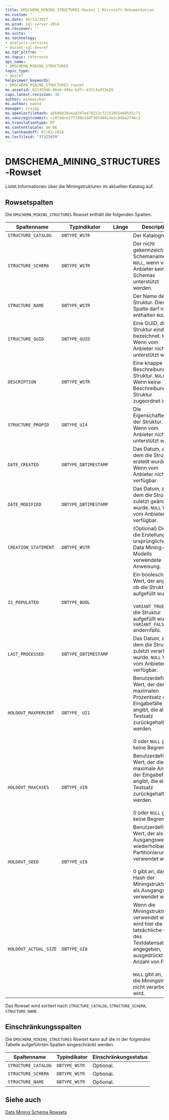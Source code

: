 ```yaml
---
title: DMSCHEMA_MINING_STRUCTURES-Rowset | Microsoft-Dokumentation
ms.custom: ''
ms.date: 06/13/2017
ms.prod: sql-server-2014
ms.reviewer: ''
ms.suite: ''
ms.technology:
- analysis-services
- docset-sql-devref
ms.tgt_pltfrm: ''
ms.topic: reference
api_name:
- DMSCHEMA_MINING_STRUCTURES
topic_type:
- apiref
helpviewer_keywords:
- DMSCHEMA_MINING_STRUCTURES rowset
ms.assetid: 6224556b-08a0-496e-bd7c-632c3e833e26
caps.latest.revision: 36
author: minewiskan
ms.author: owend
manager: craigg
ms.openlocfilehash: ab600b39e4a8347e470153cf21510554605d1c71
ms.sourcegitcommit: c18fadce27f330e1d4f36549414e5c84ba2f46c2
ms.translationtype: MT
ms.contentlocale: de-DE
ms.lasthandoff: 07/02/2018
ms.locfileid: "37323070"
---
```

# <a name="dmschemaminingstructures-rowset"></a>DMSCHEMA_MINING_STRUCTURES-Rowset
  Listet Informationen über die Miningstrukturen im aktuellen Katalog auf.  
  
## <a name="rowset-columns"></a>Rowsetspalten  
 Die `DMSCHEMA_MINING_STRUCTURES` Rowset enthält die folgenden Spalten.  
  
|Spaltenname|Typindikator|Länge|Description|  
|-----------------|--------------------|------------|-----------------|  
|`STRUCTURE_CATALOG`|`DBTYPE_WSTR`||Der Katalogname.|  
|`STRUCTURE_SCHEMA`|`DBTYPE_WSTR`||Der nicht gekennzeichnete Schemaname. `NULL`, wenn vom Anbieter keine Schemas unterstützt werden.|  
|`STRUCTURE_NAME`|`DBTYPE_WSTR`||Der Name der Struktur. Diese Spalte darf nicht enthalten `NULL`.|  
|`STRUCTURE_GUID`|`DBTYPE_GUID`||Eine GUID, die die Struktur eindeutig bezeichnet. `NULL` Wenn vom Anbieter nicht unterstützt wird.|  
|`DESCRIPTION`|`DBTYPE_WSTR`||Eine knappe Beschreibung der Struktur. `NULL` Wenn keine Beschreibung der Struktur zugeordnet ist.|  
|`STRUCTURE_PROPID`|`DBTYPE_UI4`||Die Eigenschaften-ID der Struktur. `NULL` Wenn vom Anbieter nicht unterstützt wird.|  
|`DATE_CREATED`|`DBTYPE_DBTIMESTAMP`||Das Datum, an dem die Struktur erstellt wurde. `NULL` Wenn vom Anbieter nicht verfügbar.|  
|`DATE_MODIFIED`|`DBTYPE_DBTIMESTAMP`||Das Datum, an dem die Struktur zuletzt geändert wurde. `NULL` Wenn vom Anbieter nicht verfügbar.|  
|`CREATION_STATEMENT`|`DBTYPE_WSTR`||(Optional) Die für die Erstellung des ursprünglichen Data Mining-Modells verwendete Anweisung.|  
|`IS_POPULATED`|`DBTYPE_BOOL`||Ein boolescher Wert, der angibt, ob die Struktur aufgefüllt wurde.<br /><br /> `VARIANT_TRUE` Wenn die Struktur aufgefüllt wurde, `VARIANT_FALSE` andernfalls.|  
|`LAST_PROCESSED`|`DBTYPE_DBTIMESTAMP`||Das Datum, an dem die Struktur zuletzt verarbeitet wurde. `NULL` Wenn vom Anbieter nicht verfügbar.|  
|`HOLDOUT_MAXPERCENT`|`DBTYPE_ UI1`||Benutzerdefinierter Wert, der den maximalen Prozentsatz der Eingabefälle angibt, die als Testsatz zurückgehalten werden.<br /><br /> 0 oder `NULL` gilt keine Begrenzung.|  
|`HOLDOUT_MAXCASES`|`DBTYPE_UI8`||Benutzerdefinierter Wert, der die maximale Anzahl der Eingabefälle angibt, die als Testsatz zurückgehalten werden.<br /><br /> 0 oder `NULL` gilt keine Begrenzung.|  
|`HOLDOUT_SEED`|`DBTYPE_UI8`||Benutzerdefinierter Wert, der als Ausgangswert für wiederholbare Partitionierungen verwendet wird.<br /><br /> 0 gibt an, dass ein Hash der Miningstruktur-ID als Ausgangswert verwendet wird.|  
|`HOLDOUT_ACTUAL_SIZE`|`DBTYPE_UI8`||Wenn die Miningstruktur verwendet wird, wird hier die tatsächliche Größe des Testdatensatzen angegeben, ausgedrückt in Anzahl von Fällen.<br /><br /> `NULL` gibt an, dass die Miningstruktur nicht verarbeitet wird.|  
  
 Das Rowset wird sortiert nach `STRUCTURE_CATALOG`, `STRUCTURE_SCHEMA`, `STRUCTURE_NAME`.  
  
## <a name="restriction-columns"></a>Einschränkungsspalten  
 Die `DMSCHEMA_MINING_STRUCTURES` Rowset kann auf die in der folgenden Tabelle aufgeführten Spalten eingeschränkt werden.  
  
|Spaltenname|Typindikator|Einschränkungsstatus|  
|-----------------|--------------------|-----------------------|  
|`STRUCTURE_CATALOG`|`DBTYPE_WSTR`|Optional.|  
|`STRUCTURE_SCHEMA`|`DBTYPE_WSTR`|Optional.|  
|`STRUCTURE_NAME`|`DBTYPE_WSTR`|Optional.|  
  
## <a name="see-also"></a>Siehe auch  
 [Data Mining Schema Rowsets](../../schema-rowsets/data-mining/data-mining-schema-rowsets.md) 
  
  
